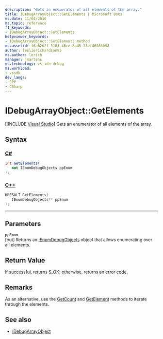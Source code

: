 ```yaml
---
description: "Gets an enumerator of all elements of the array."
title: IDebugArrayObject::GetElements | Microsoft Docs
ms.date: 11/04/2016
ms.topic: reference
f1_keywords:
- IDebugArrayObject::GetElements
helpviewer_keywords:
- IDebugArrayObject::GetElements method
ms.assetid: f6a6262f-5183-46ce-8a45-33ef46088b98
author: leslierichardson95
ms.author: lerich
manager: jmartens
ms.technology: vs-ide-debug
ms.workload:
- vssdk
dev_langs:
- CPP
- CSharp
---
```

# IDebugArrayObject::GetElements

 [!INCLUDE [Visual Studio](~/includes/applies-to-version/vs-windows-only.md)]
Gets an enumerator of all elements of the array.

## Syntax

### [C#](#tab/csharp)
```csharp
int GetElements(
   out IEnumDebugObjects ppEnum
);
```
### [C++](#tab/cpp)
```cpp
HRESULT GetElements( 
   IEnumDebugObjects** ppEnum
);
```
---

## Parameters
`ppEnum`\
[out] Returns an [IEnumDebugObjects](../../../extensibility/debugger/reference/ienumdebugobjects.md) object that allows enumerating over all elements.

## Return Value
 If successful, returns S_OK; otherwise, returns an error code.

## Remarks
 As an alternative, use the [GetCount](../../../extensibility/debugger/reference/idebugarrayobject-getcount.md) and [GetElement](../../../extensibility/debugger/reference/idebugarrayobject-getelement.md) methods to iterate through the elements.

## See also
- [IDebugArrayObject](../../../extensibility/debugger/reference/idebugarrayobject.md)
